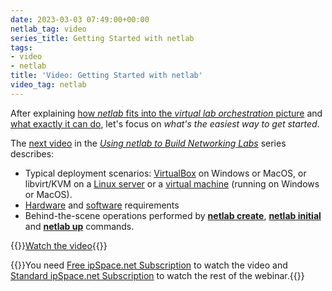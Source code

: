```yaml
---
date: 2023-03-03 07:49:00+00:00
netlab_tag: video
series_title: Getting Started with netlab
tags:
- video
- netlab
title: 'Video: Getting Started with netlab'
video_tag: netlab
---
```

After explaining [how _netlab_ fits into the _virtual lab orchestration_ picture](/2022/10/replacing-gns3-netlab/) and [what exactly it can do](https://my.ipspace.net/bin/get/NetTools/N2%20-%20What%20Can%20netlab%20Do.mp4?doccode=NetTools), let's focus on _what's the easiest way to get started_.

The [next video](https://my.ipspace.net/bin/get/NetTools/N3%20-%20Getting%20Started%20with%20netlab.mp4?doccode=NetTools) in the _[Using netlab to Build Networking Labs](https://my.ipspace.net/bin/list?id=NetTools#NETLAB)_ series describes:

* Typical deployment scenarios: [VirtualBox](https://netlab.tools/labs/virtualbox/) on Windows or MacOS, or libvirt/KVM on a [Linux server](https://netlab.tools/install/ubuntu/) or a [virtual machine](https://netlab.tools/install/ubuntu-vm/) (running on Windows or MacOS).
* [Hardware](https://netlab.tools/platforms/) and [software](https://netlab.tools/install/) requirements
* Behind-the-scene operations performed by **[netlab create](https://netlab.tools/netlab/create/)**, **[netlab initial](https://netlab.tools/netlab/initial/)** and **[netlab up](https://netlab.tools/netlab/up/)** commands.

{{<jump>}}[Watch the video](https://my.ipspace.net/bin/get/NetTools/N3%20-%20Getting%20Started%20with%20netlab.mp4?doccode=NetTools){{</jump>}}

{{<note free>}}You need [Free ipSpace.net Subscription](https://www.ipspace.net/Subscription/Free) to watch the video and [Standard ipSpace.net Subscription](https://www.ipspace.net/Subscription) to watch the rest of the webinar.{{</note>}}
